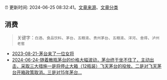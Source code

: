 :alarm_clock: 更新时间: 2024-06-25 08:32:41。[文章来源](/README.md)、[文章分类](/TAGS.md)

## 消费


> 关键字：`白酒`、`食品饮料`、`茅台`、`五粮液`、`贵州茅台`、`五粮液`、`洋河`、`舍得`、`泸州老窖`



- [2023-08-21-茅台来了一位女将](https://www.aicaijing.com.cn/article/18587) 
- [2024-06-24-随着散瓶茅台的价格大幅波动，茅台终于坐不住了，主动出击，采取三大措施一是将停止大箱（12瓶装）飞天茅台的投放。二是对飞天茅台开箱政策取消。三是对15年茅台...](https://xueqiu.com/9262059293/294868519) 
